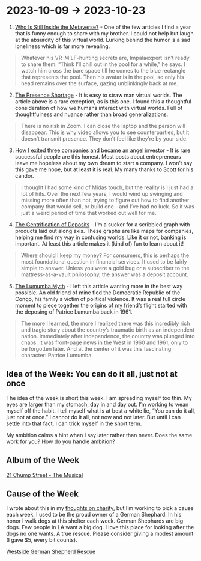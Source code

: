 # 2023-10-09 → 2023-10-23

1. [Who Is Still Inside the Metaverse?](https://nymag.com/intelligencer/article/mark-zuckerberg-metaverse-meta-horizon-worlds.html) - One of the few articles I find a year that is funny enough to share with my brother. I could not help but laugh at the absurdity of this virtual world. Lurking behind the humor is a sad loneliness which is far more revealing.

> Whatever his VR-MILF-hunting secrets are, Impalaexpert isn’t ready to share them. “Think I’ll chill out in the pool for a while,” he says. I watch him cross the bare space till he comes to the blue rectangle that represents the pool. Then his avatar is in the pool, so only his head remains over the surface, gazing unblinkingly back at me.

2. [The Presence Shortage](https://dcgross.com/the-presence-shortage) - It is easy to straw man virtual worlds. The article above is a rare exception, as is this one. I found this a thoughtful consideration of how we humans interact with virtual worlds. Full of thoughtfulness and nuance rather than broad generalizations.

> There is no risk in Zoom. I can close the laptop and the person will disappear. This is why video allows you to see counterparties, but it doesn’t transmit presence. They don’t feel like they’re by your side.

3. [How I exited three companies and became an angel investor](https://www.utahbusiness.com/how-scott-paul-founded-three-companies/) - It is rare successful people are this honest. Most posts about entrepreneurs leave me hopeless about my own dream to start a company. I won’t say this gave me hope, but at least it is real. My many thanks to Scott for his candor.

> I thought I had some kind of Midas touch, but the reality is I just had a lot of hits. Over the next few years, I would wind up swinging and missing more often than not, trying to figure out how to find another company that would sell, or build one―and I’ve had no luck. So it was just a weird period of time that worked out well for me.

4. [The Gentrification of Deposits](https://newsletter.fintechtakes.com/p/gentrification-deposits) - I’m a sucker for a scribbled graph with products laid out along axis. These graphs are like maps for companies, helping me find my way in confusing worlds. Like it or not, banking is important. At least this article makes it (kind of) fun to learn about it!

> Where should I keep my money? For consumers, this is perhaps the most foundational question in financial services. It used to be fairly simple to answer. Unless you were a gold bug or a subscriber to the mattress-as-a-vault philosophy, the answer was a deposit account.

5. [The Lumumba Myth](https://getmatter.com/email/32557012/?token=32557012%3Adl4-lLi4h7H9DlADWcUgGPk-sSU) - I left this article wanting more in the best way possible. An old friend of mine fled the Democratic Republic of the Congo, his family a victim of political violence. It was a real full circle moment to piece together the origins of my friend’s flight started with the deposing of Patrice Lumumba back in 1961.

> The more I learned, the more I realized there was this incredibly rich and tragic story about the country’s traumatic birth as an independent nation. Immediately after independence, the country was plunged into chaos. It was front-page news in the West in 1960 and 1961, only to be forgotten later. And at the center of it was this fascinating character: Patrice Lumumba.

## Idea of the Week: You can do it all, just not at once

The idea of the week is short this week. I am spreading myself too thin. My eyes are larger than my stomach, day in and day out. I’m working to wean myself off the habit. I tell myself what is at best a white lie, “You can do it all, just not at once.” I cannot do it all, not now and not later. But until I can settle into that fact, I can trick myself in the short term.

My ambition calms a hint when I say later rather than never. Does the same work for you? How do you handle ambition?

## Album of the Week

[21 Chump Street - The Musical](https://open.spotify.com/album/5RGnJGlUaM6ef8CWq1NRyO?si=Kxt07ih5TfehXlGUd9s0gw)

## Cause of the Week

I wrote about this in my [thoughts on charity](https://lastweekilearned.com/articles/charity.html), but I’m working to pick a cause each week. I used to be the proud owner of a German Shephard. In his honor I walk dogs at this shelter each week. German Shephards are big dogs. Few people in LA want a big dog. I love this place for looking after the dogs no one wants. A true rescue. Please consider giving a modest amount (I gave $5, every bit counts).

[Westside German Shepherd Rescue](https://sheprescue.org/)

